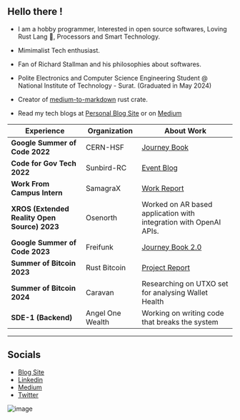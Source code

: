 ## Hello there !

- I am a hobby programmer, Interested in open source softwares, Loving Rust Lang 🦀, Processors and Smart Technology.

- Mimimalist Tech enthusiast.

- Fan of Richard Stallman and his philosophies about softwares.

- Polite Electronics and Computer Science Engineering Student @ National Institute of Technology - Surat. (Graduated in May 2024)

- Creator of [medium-to-markdown](https://crates.io/crates/medium-to-markdown) rust crate.

- Read my tech blogs at [Personal Blog Site](https://harshil.prose.sh/) or on [Medium](https://medium.com/@harshiljani2002)

Experience | Organization | About Work |
---|---|---|
**Google Summer of Code 2022** | CERN-HSF | [Journey Book](https://harshil-jani.github.io/GSOC-book/)|
**Code for Gov Tech 2022** | Sunbird-RC | [Event Blog](https://medium.com/@harshiljani2002/independence-in-indian-computing-industry-ceb27fc047cb) |
**Work From Campus Intern** | SamagraX |[Work Report](https://gist.github.com/Harshil-Jani/7c9734a30038b837fc759f064578ca5f)|
**XROS (Extended Reality Open Source) 2023** | Osenorth | Worked on AR based application with integration with OpenAI APIs. |
**Google Summer of Code 2023** | Freifunk | [Journey Book 2.0](https://github.com/Harshil-Jani/GSoC-Book-2.0) | 
**Summer of Bitcoin 2023** | Rust Bitcoin | [Project Report](https://gist.github.com/Harshil-Jani/1f984abed6e2991add7a64b4965265da) | 
**Summer of Bitcoin 2024** | Caravan | Researching on UTXO set for analysing Wallet Health | 
**SDE-1 (Backend)** | Angel One Wealth | Working on writing code that breaks the system |
<!-- ----------- HEAD SECTION ------------ -->
  
---
<!-- ----------- HEAD SECTION END ------------ -->

<!-- ----------- CONNECT WITH ME SECTION ------------ -->

## Socials
- [Blog Site](https://harshil.prose.sh/) 
- [Linkedin](https://linkedin.com/in/harshil1)
- [Medium](https://medium.com/@harshiljani2002)
- [Twitter](https://twitter.com/harshil_jani28)

![image](https://github.com/Harshil-Jani/Harshil-Jani/assets/79367883/148a0db7-ad34-4fc8-9de7-03e834876dd3)

